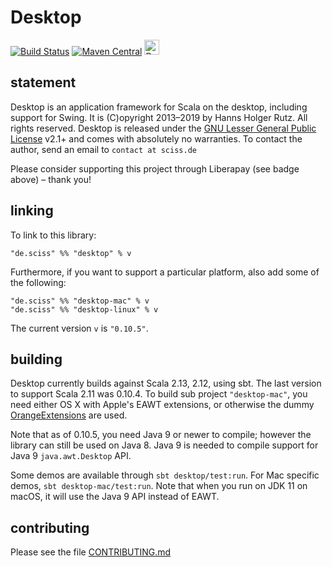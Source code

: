 # Desktop

[![Build Status](https://travis-ci.org/Sciss/Desktop.svg?branch=master)](https://travis-ci.org/Sciss/Desktop)
[![Maven Central](https://maven-badges.herokuapp.com/maven-central/de.sciss/desktop_2.12/badge.svg)](https://maven-badges.herokuapp.com/maven-central/de.sciss/desktop_2.12)
<a href="https://liberapay.com/sciss/donate"><img alt="Donate using Liberapay" src="https://liberapay.com/assets/widgets/donate.svg" height="24"></a>

## statement

Desktop is an application framework for Scala on the desktop, including support for Swing.
It is (C)opyright 2013&ndash;2019 by Hanns Holger Rutz. All rights reserved. Desktop is released under
the [GNU Lesser General Public License](https://git.iem.at/sciss/Desktop/raw/master/LICENSE) v2.1+ and comes
with absolutely no warranties. To contact the author, send an email to `contact at sciss.de`

Please consider supporting this project through Liberapay (see badge above) – thank you!

## linking

To link to this library:

    "de.sciss" %% "desktop" % v

Furthermore, if you want to support a particular platform, also add some of the following:

    "de.sciss" %% "desktop-mac" % v
    "de.sciss" %% "desktop-linux" % v

The current version `v` is `"0.10.5"`.

## building

Desktop currently builds against Scala 2.13, 2.12, using sbt. The last version to support Scala 2.11 was 0.10.4.
To build sub project `"desktop-mac"`, you need either OS X with Apple's EAWT extensions, or otherwise the
dummy [OrangeExtensions](http://ymasory.github.io/OrangeExtensions/) are used.

Note that as of 0.10.5, you need Java 9 or newer to compile; however the library can still be used on
Java 8. Java 9 is needed to compile support for Java 9 `java.awt.Desktop` API.

Some demos are available through `sbt desktop/test:run`. For Mac specific demos, `sbt desktop-mac/test:run`.
Note that when you run on JDK 11 on macOS, it will use the Java 9 API instead of EAWT.

## contributing

Please see the file [CONTRIBUTING.md](CONTRIBUTING.md)

